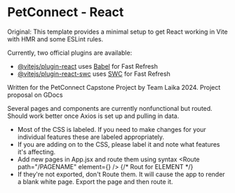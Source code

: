 # PetConnect - React

Original: This template provides a minimal setup to get React working in Vite with HMR and some ESLint rules.

Currently, two official plugins are available:

- [@vitejs/plugin-react](https://github.com/vitejs/vite-plugin-react/blob/main/packages/plugin-react/README.md) uses [Babel](https://babeljs.io/) for Fast Refresh
- [@vitejs/plugin-react-swc](https://github.com/vitejs/vite-plugin-react-swc) uses [SWC](https://swc.rs/) for Fast Refresh

Written for the PetConnect Capstone Project by Team Laika 2024. Project proposal on GDocs

Several pages and components are currently nonfunctional but routed. Should work better once Axios is set up and pulling in data.
- Most of the CSS is labeled. If you need to make changes for your individual features these are labeled appropriately.
- If you are adding on to the CSS, please label it and note what features it's affecting.
- Add new pages in App.jsx and route them using syntax <Route path="/PAGENAME" element={<ELEMENT />} /> {/* Rout for ELEMENT */} 
- If they're not exported, don't Route them. It will cause the app to render a blank white page. Export the page and then route it.
